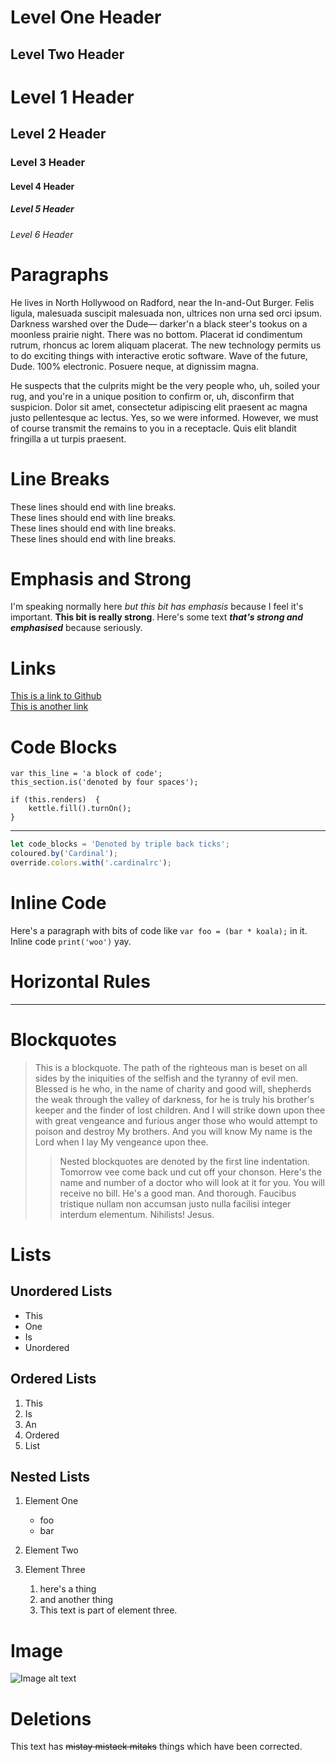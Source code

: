 Level One Header
================

Level Two Header
----------------

# Level 1 Header #
## Level 2 Header ##
### Level 3 Header ###
#### Level 4 Header ####
##### Level 5 Header #####
###### Level 6 Header ######

# Paragraphs #

He lives in North Hollywood on Radford, near the In-and-Out Burger. Felis ligula, malesuada suscipit malesuada non, ultrices non urna sed orci ipsum. Darkness warshed over the Dude— darker'n a black steer's tookus on a moonless prairie night. There was no bottom. Placerat id condimentum rutrum, rhoncus ac lorem aliquam placerat. The new technology permits us to do exciting things with interactive erotic software. Wave of the future, Dude. 100% electronic. Posuere neque, at dignissim magna.

He suspects that the culprits might be the very people who, uh, soiled your rug, and you're in a unique position to confirm or, uh, disconfirm that suspicion. Dolor sit amet, consectetur adipiscing elit praesent ac magna justo pellentesque ac lectus. Yes, so we were informed. However, we must of course transmit the remains to you in a receptacle. Quis elit blandit fringilla a ut turpis praesent.

# Line Breaks #

These lines should end with line breaks.  
These lines should end with line breaks.  
These lines should end with line breaks.  
These lines should end with line breaks.  

# Emphasis and Strong #

I'm speaking normally here *but this bit has emphasis* because I feel it's important. **This bit is really strong**. Here's some text ***that's strong and emphasised*** because seriously.

# Links #

[This is a link to Github](http://github.com)  
[This is another link](http://example.com)

# Code Blocks #

    var this_line = 'a block of code';
    this_section.is('denoted by four spaces');
    
    if (this.renders)  {
        kettle.fill().turnOn();
    }

------------

```js
let code_blocks = 'Denoted by triple back ticks';
coloured.by('Cardinal');
override.colors.with('.cardinalrc');
```

# Inline Code #

Here's a paragraph with bits of code like `var foo = (bar * koala);` in it. Inline code `print('woo')` yay.

# Horizontal Rules #

---------------

# Blockquotes #

 > This is a blockquote. The path of the righteous man is beset on all sides by the iniquities of the selfish and the tyranny of evil men. Blessed is he who, in the name of charity and good will, shepherds the weak through the valley of darkness, for he is truly his brother's keeper and the finder of lost children. And I will strike down upon thee with great vengeance and furious anger those who would attempt to poison and destroy My brothers. And you will know My name is the Lord when I lay My vengeance upon thee.
 > > Nested blockquotes are denoted by the first line indentation. Tomorrow vee come back und cut off your chonson. Here's the name and number of a doctor who will look at it for you. You will receive no bill. He's a good man. And thorough. Faucibus tristique nullam non accumsan justo nulla facilisi integer interdum elementum. Nihilists! Jesus.


# Lists #

## Unordered Lists ##

* This
* One
* Is
* Unordered

## Ordered Lists ##

1. This
2. Is
3. An
4. Ordered
5. List

## Nested Lists ##

 1. Element One

      * foo
      * bar

 2. Element Two

 3. Element Three

    1. here's a thing
    2. and another thing
    3. This text is part of element three.

# Image #

![Image alt text](foo.jpg "Image title")

# Deletions #

This text has ~~mistay mistaek mitaks~~ things which have been corrected.